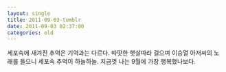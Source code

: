```yaml
---
layout: single
title: 2011-09-03-tumblr
date: 2011-09-03 02:37:00
categories: old
---
```

세포속에 새겨진 추억은 기억과는 다르다. 따땃한 햇살따라 걸으며 이승열 아저씨의 노래를 들으니 세포속 추억이 하늘하늘. 지금껏 나는 9월에 가장 행복했나보다.

